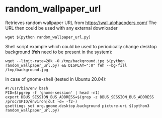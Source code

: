 # random_wallpaper_url
Retrieves random wallpaper URL from https://wall.alphacoders.com/
The URL then could be used with any external downloader

```shell
wget $(python random_wallpaper_url.py)
``` 
Shell script example which could be used to periodically change desktop background (**feh** need to be present in the system):

```shell
wget --limit-rate=20k -O /tmp/background.jpg $(python random_wallpaper_url.py) && DISPLAY=":0" feh --bg-fill /tmp/background.jpg
```

In case of gnome-shell (tested in Ubuntu 20.04):
```shell
#!/usr/bin/env bash
PID=$(pgrep -f 'gnome-session' | head -n1)
export DBUS_SESSION_BUS_ADDRESS=$(grep -z DBUS_SESSION_BUS_ADDRESS /proc/$PID/environ|cut -d= -f2-)
gsettings set org.gnome.desktop.background picture-uri $(python3 random_wallpaper_url.py)
```
